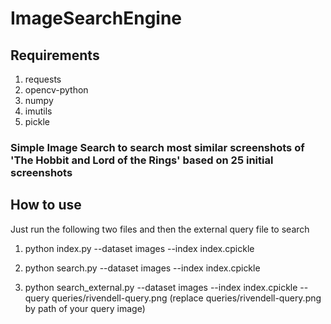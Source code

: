# ImageSearchEngine


## Requirements
1. requests
2. opencv-python
3. numpy
4. imutils
5. pickle


### Simple Image Search to search most similar screenshots of 'The Hobbit and Lord of the Rings' based on 25 initial screenshots

## How to use
Just run the following two files and then the external query file to search
1. python index.py --dataset images --index index.cpickle

2. python search.py --dataset images --index index.cpickle

3. python search_external.py --dataset images --index index.cpickle --query queries/rivendell-query.png
(replace queries/rivendell-query.png by path of your query image)
